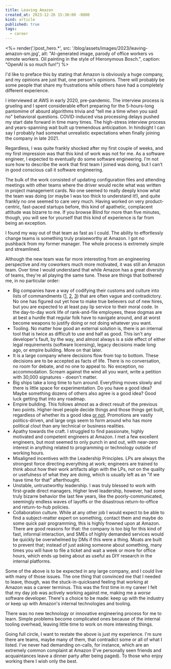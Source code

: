 ```yaml
---
title: Leaving Amazon
created_at: 2023-12-26 15:30:00 -0800
kind: article
published: true
tags:
  - career
---
```


<%= render('/post_hero.*', src: '/blog/assets/images/2023/leaving-amazon-sm.jpg', alt: "AI-generated image, parody of office workers vs remote workers. Oil painting in the style of Hieronymous Bosch.", caption: "OpenAI is so much fun!") %>


I'd like to preface this by stating that Amazon is obviously a huge company, and my opinions are just that, one person's opinions. There will probably be some people that share my frustrations while others have had a completely different experience.

I interviewed at AWS in early 2020, pre-pandemic. The interview process is grueling and I spent considerable effort preparing for the 5-hours-long pantomime of absurd algorithms trivia and "tell me a time when you said no" behavioral questions. COVID-induced visa processing delays pushed my start date forward in time many times. The high-stress interview process and years-spanning wait built up tremendous anticipation. In hindsight I can say I probably had somewhat unrealistic expectations when finally joining the company in late 2021.

Regardless, I was quite frankly shocked after my first couple of weeks, and my first impression was that this kind of work was not for me. As a software engineer, I expected to eventually do some software engineering. I'm not sure how to describe the work that first team I joined was doing, but I can't in good conscious call it software engineering.

<!-- more -->

The bulk of the work consisted of updating configuration files and attending meetings with other teams where the driver would recite what was written in project management cards. No one seemed to really deeply know what the team was doing (or maybe I was too thick to understand it!), and quite frankly no one seemed to care very much. Having worked on very product-centric, fast-paced startups before, this kind of apathetic, complacent attitude was bizarre to me. If you browse Blind for more than five minutes, though, you will see for yourself that this kind of experience is far from being an exception.

I found my way out of that team as fast as I could. The ability to effortlessly change teams is something truly praiseworthy at Amazon. I got no pushback from my former manager. The whole process is extremely simple and streamlined.

Although the new team was far more interesting from an engineering perspective and my coworkers much more motivated, it was still an Amazon team. Over time I would understand that while Amazon has a great diversity of teams, they're all playing the same tune. These are things that bothered me, in no particular order:

* Big companies have a way of codifying their customs and culture into lists of commandments ([1](https://nymag.com/intelligencer/article/ray-dalio-rob-copeland-the-fund-book-excerpt.html), [2](https://www.kochagenergy.com/marketbasedmanagement/), [3](https://www.amazon.jobs/content/en/our-workplace/leadership-principles)) that are often vague and contradictory. No one has figured out yet how to make true believers out of new hires, but you are expected to at least pay lip service to their moral code. In the day-to-day work life of rank-and-file employees, these dogmas are at best a hurdle that regular folk have to navigate around, and at worst become weapons to justify doing or not doing whatever you want.
* Tooling. No matter how good an external solution is, there is an internal tool that is twice as difficult to use and half as good. This isn't any developer's fault, by the way, and almost always is a side effect of either legal requirements (software licensing), legacy decisions made long ago, or empire building. More on that later.
* It is a large company where decisions flow from top to bottom. These decisions are to be accepted as facts of life. There is no conversation, no room for debate, and no one to appeal to. No exception, no accommodation. Scream against the wind all you want, write a petition with 30,000 signatures - doesn't matter.
* Big ships take a long time to turn around. Everything moves slowly and there is little space for experimentation. Do you have a good idea? Maybe something dozens of others also agree is a good idea? Good luck getting that into any roadmap.
* Empire building. This follows almost as a direct result of the previous two points. Higher-level people decide things and those things get built, regardless of whether its a good idea [or not](https://www.cnbc.com/2023/10/04/amazon-shuts-down-amp-live-audio-service.html). Promotions are vastly politics-driven, and large orgs seem to form around who has more political clout than any technical or business realities.
* Apathy towards the craft. I struggled to find passionate, highly motivated and competent engineers at Amazon. I met a few excellent engineers, but most seemed to only punch in and out, with near-zero interest in anything related to programming or technology outside of working hours.
* Misaligned incentives with the Leadership Principles. LPs are always the strongest force directing everything at work; engineers are trained to think about how their work artifacts align with the LPs, _not_ on the quality or usefulness of what they are doing, which is usually left as an "if we have time for that" afterthought.
* Unstable, untrustworthy leadership. I was truly blessed to work with first-grade direct managers. Higher level leadership, however, had some truly bizarre behavior the last few years, like the poorly-communicated, seemingly endless waves of layoffs or the disastrous return-to-office and return-to-hub policies.
* Collaboration culture. While at any other job I would expect to be able to find a subject-matter expert on something, contact them and maybe do some quick pair programming, this is highly frowned upon at Amazon. There are good reasons for that: the company is too big for this kind of fast, informal interaction, and SMEs of highly demanded services would be quickly be overwhelmed by DMs if this were a thing. Moats are built to prevent that; instead of just asking someone about something, many times you will have to file a ticket and wait a week or more for office hours, which ends up being about as useful as DIY research in the internal platforms.

Some of the above is to be expected in any large company, and I could live with many of those issues. The one thing that convinced me that I needed to leave, though, was the stuck-in-quicksand feeling that working at Amazon was a career terminus. This was the first time in my career I felt that my day job was actively working against me, making me a _worse_ software developer. There's a choice to be made: keep up with the industry or keep up with Amazon's internal technologies and tooling.

There was no new technology or innovative engineering process for me to learn. Simple problems become complicated ones because of the internal tooling overhead, leaving little time to work on more interesting things.

Going full circle, I want to restate the above is just my experience. I'm sure there are teams, maybe many of them, that contradict some or all of what I listed. I've never had demanding on-calls, for instance, which are an extremely common complaint at Amazon (I've personally seen friends and acquaintances leave a dinner party after being paged). To those who enjoy working there I wish only the best.
